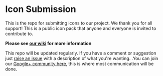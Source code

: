# Icon Submission
This is the repo for submitting icons to our project. We thank you for all support!
This is a public icon pack that anyone and everyone is invited to contribute to.

**Please see [our wiki](https://github.com/materialos/Illustrations/wiki) for more information**

This repo will be updated regularly. If you have a comment or suggestion just [raise an issue](https://github.com/materialos/Illustrations/issues) with a description of what you're wanting. .You can join our [Google+ community here](http://goo.gl/yaGBvL), this is where most communication will be done.
